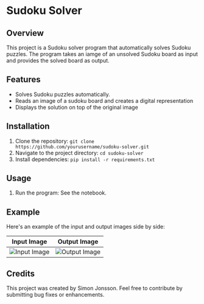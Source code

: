 # Sudoku Solver

## Overview
This project is a Sudoku solver program that automatically solves Sudoku puzzles. The program takes an iamge of an unsolved Sudoku board as input and provides the solved board as output.

## Features
- Solves Sudoku puzzles automatically.
- Reads an image of a sudoku board and creates a digital representation
- Displays the solution on top of the original image

## Installation
1. Clone the repository: `git clone https://github.com/yourusername/sudoku-solver.git`
2. Navigate to the project directory: `cd sudoku-solver`
3. Install dependencies: `pip install -r requirements.txt`

## Usage
1. Run the program: See the notebook.

## Example
Here's an example of the input and output images side by side:

| Input Image | Output Image |
|-------------|--------------|
| ![Input Image](results/original.png.png) | ![Output Image](results/solved.png.png) |


## Credits
This project was created by Simon Jonsson. Feel free to contribute by submitting bug fixes or enhancements.
